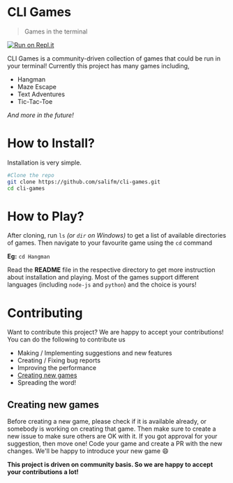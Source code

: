 # CLI Games
> Games in the terminal

[![Run on Repl.it](https://repl.it/badge/github/salifm/cli-games)](https://repl.it/@AllAwesome497/cli-games)

CLI Games is a community-driven collection of games that could be run in your terminal! Currently this project has many games including,
- Hangman
- Maze Escape
- Text Adventures
- Tic-Tac-Toe

*And more in the future!*

# How to Install?

Installation is very simple.

```bash
#Clone the repo
git clone https://github.com/salifm/cli-games.git
cd cli-games
```

# How to Play?

After cloning, run `ls` *(or `dir` on Windows)* to get a list of available directories of games. Then navigate to your favourite game using the `cd` command

**Eg:** `cd Hangman`

Read the **README** file in the respective directory to get more instruction about installation and playing.
Most of the games support different languages (including `node-js` and `python`) and the choice is yours!

# Contributing

Want to contribute this project? We are happy to accept your contributions! You can do the following to contribute us

- Making / Implementing suggestions and new features
- Creating / Fixing bug reports
- Improving the performance
- [Creating new games](#creating-new-games)
- Spreading the word!

## Creating new games

Before creating a new game, please check if it is available already, or somebody is working on creating that game. Then make sure to create a new issue to make sure others are OK with it. If you got approval for your suggestion, then move one! Code your game and create a PR with the new changes. We'll be happy to introduce your new game :smile:

**This project is driven on community basis. So we are happy to accept your contributions a lot!**
